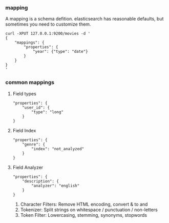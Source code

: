 ### mapping
A mapping is a schema defition. elasticsearch has reasonable defaults, but sometimes you need to customize them.
```
curl -XPUT 127.0.0.1:9200/movies -d '
{
    "mappings": {
        "properties": {
            "year": {"type": "date"}
        }
    }
}
'
```

### common mappings
1. Field types
    ```
    "properties": {
        "user_id": {
            "type": "long"
        }
    }
    ```
2. Field Index
    ```
    "properties": {
        "genre": {
            "index": "not_analyzed"
        }
    }
    ```
3. Field Analyzer
    ```
    "properties": {
        "description": {
            "analyzer": "english"
        }
    }
    ```
    1. Character Filters: Remove HTML encoding, convert & to and
    2. Tokenizer: Split strings on whitespace / punctuation / non-letters
    3. Token Filter: Lowercasing, stemming, synonyms, stopwords